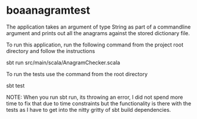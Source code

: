 # boaanagramtest

The application takes an argument of type String as part of a commandline argument and prints out all the anagrams against the stored dictionary file.

To run this application, run the following command from the project root directory and follow the instructions

sbt run src/main/scala/AnagramChecker.scala

To run the tests use the command from the root directory

sbt test

NOTE: When you run sbt run, its throwing an error, I did not spend more time to fix that due to time constraints but the functionality is there with the tests as I have to get into the nitty gritty of sbt build dependencies.
